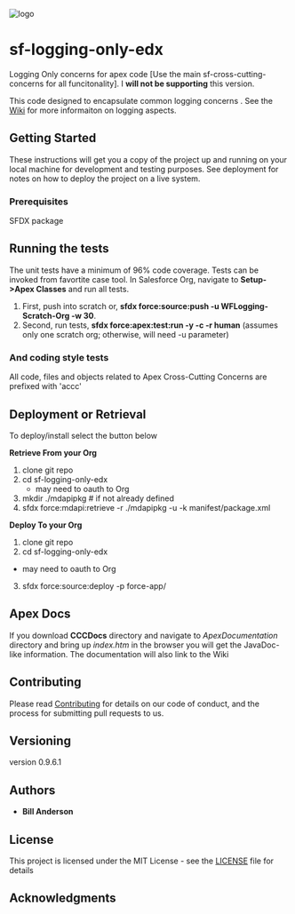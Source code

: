 
![logo](https://github.com/bjanderson70/sf-logging-only-edx/blob/master/imgs/LoggingOnly.png)
# sf-logging-only-edx
Logging Only concerns for apex code [Use the main sf-cross-cutting-concerns for all funcitonality]. I **will not be supporting** this version.

This code designed to encapsulate common logging concerns . See the [Wiki](https://github.com/bjanderson70/sf-logging-only-edx/wiki) for more informaiton on logging aspects.

## Getting Started

These instructions will get you a copy of the project up and running on your local machine for development and testing purposes. 
See deployment for notes on how to deploy the project on a live system.

### Prerequisites

SFDX package

## Running the tests

The unit tests have a minimum of 96% code coverage. Tests can be invoked from favortite case tool.
In Salesforce Org, navigate to **Setup->Apex Classes** and run all tests. 

1. First, push into scratch or, **sfdx force:source:push -u WFLogging-Scratch-Org -w 30**.
2. Second, run tests, **sfdx force:apex:test:run -y -c -r human** (assumes only one scratch org; otherwise, will need -u parameter)

### And coding style tests

All code, files and objects related to Apex Cross-Cutting Concerns are prefixed with 'accc'

## Deployment or Retrieval

To deploy/install select the button below

 **Retrieve From your Org**
 1. clone git repo
 2. cd sf-logging-only-edx
    - may need to oauth to Org
 3. mkdir ./mdapipkg # if not already defined
 4. sfdx force:mdapi:retrieve -r ./mdapipkg -u <TargetUserName> -k manifest/package.xml
 
  **Deploy To your Org**
 1. clone git repo
 2. cd sf-logging-only-edx 
 - may need to oauth to Org
 3. sfdx force:source:deploy -p force-app/

## Apex Docs
If you download **CCCDocs** directory and navigate to _ApexDocumentation_ directory and bring up _index.htm_ in the browser you will get the JavaDoc-like information. The documentation will also link to the Wiki

## Contributing

Please read [Contributing](Contributing) for details on our code of conduct, and the process for submitting pull requests to us.

## Versioning

version 0.9.6.1

## Authors

* **Bill Anderson** 

## License

This project is licensed under the MIT License - see the [LICENSE](LICENSE) file for details

## Acknowledgments



